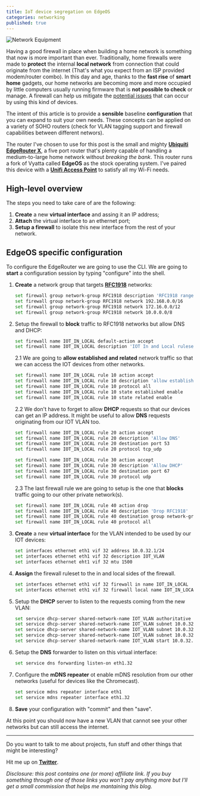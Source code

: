 ```yaml
---
title: IoT device segregation on EdgeOS
categories: networking
published: true
---
```


![Network Equipment](https://p0.pikist.com/photos/309/174/network-equipment-hardware-internet-data-server-communication-connection-datacenter.jpg)

Having a good firewall in place when building a home network is something that now is more important than ever. Traditionally, home firewalls were made to **protect** the internal **local network** from connection that could originate from the internet (That's what you expect from an ISP provided modem/router combo). In this day and age, thanks to the **fast rise** of **smart home** gadgets, our home networks are becoming more and more occupied by little computers usually running firmware that is **not possible to check** or manage. A firewall can help us mitigate the [potential issues](https://cve.mitre.org/cgi-bin/cvekey.cgi?keyword=upnp) that can occur by using this kind of devices.

The intent of this article is to provide a **sensible** baseline **configuration** that you can expand to suit your own needs. These concepts can be applied on a variety of SOHO routers (check for VLAN tagging support and firewall capabilities between different networs).

The router I've chosen to use for this post is the small and mighty [**Ubiquiti EdgeRouter X**](https://amzn.to/2FtPBv9), a five port router that's plenty capable of handling a medium-to-large home network without *breaking the bank*. This router runs a fork of Vyatta called **EdgeOS** as the stock operating system.
I've paired this device with a [**Unifi Access Point**](https://amzn.to/2DXEkm6) to satisfy all my Wi-Fi needs.

## High-level overview

The steps you need to take care of are the following:

1. **Create** a new **virtual interface** and assing it an IP address;
2. **Attach** the virtual interface to an ethernet port;
3. **Setup a firewall** to isolate this new interface from the rest of your network.

## EdgeOS specific configuration

To configure the EdgeRouter we are going to use the CLI. We are going to **start** a configuration session by typing "configure" into the shell.

1. **Create** a network group that targets [**RFC1918**](https://tools.ietf.org/html/rfc1918) networks:

    ```bash
    set firewall group network-group RFC1918 description 'RFC1918 ranges'
    set firewall group network-group RFC1918 network 192.168.0.0/16
    set firewall group network-group RFC1918 network 172.16.0.0/12
    set firewall group network-group RFC1918 network 10.0.0.0/8
    ```

2. Setup the firewall to **block** traffic to RFC1918 networks but allow DNS and DHCP:

    ```bash
    set firewall name IOT_IN_LOCAL default-action accept
    set firewall name IOT_IN_LOCAL description 'IOT In and Local ruleset.'
    ```

    2.1 We are going to **allow established and related** network traffic so that we can access the IOT devices from other networks.

    ```bash
    set firewall name IOT_IN_LOCAL rule 10 action accept
    set firewall name IOT_IN_LOCAL rule 10 description 'allow established/related'
    set firewall name IOT_IN_LOCAL rule 10 protocol all
    set firewall name IOT_IN_LOCAL rule 10 state established enable
    set firewall name IOT_IN_LOCAL rule 10 state related enable
    ```

    2.2 We don't have to forget to allow **DHCP** requests so that our devices can get an IP address. 
    It might be useful to allow **DNS** requests originating from our IOT VLAN too.

    ```bash
    set firewall name IOT_IN_LOCAL rule 20 action accept
    set firewall name IOT_IN_LOCAL rule 20 description 'Allow DNS'
    set firewall name IOT_IN_LOCAL rule 20 destination port 53
    set firewall name IOT_IN_LOCAL rule 20 protocol tcp_udp

    set firewall name IOT_IN_LOCAL rule 30 action accept
    set firewall name IOT_IN_LOCAL rule 30 description 'Allow DHCP'
    set firewall name IOT_IN_LOCAL rule 30 destination port 67
    set firewall name IOT_IN_LOCAL rule 30 protocol udp
    ```

    2.3 The last firewall rule we are going to setup is the one that **blocks** traffic going to our other private network(s).

    ```bash
    set firewall name IOT_IN_LOCAL rule 40 action drop
    set firewall name IOT_IN_LOCAL rule 40 description 'Drop RFC1918'
    set firewall name IOT_IN_LOCAL rule 40 destination group network-group RFC1918
    set firewall name IOT_IN_LOCAL rule 40 protocol all
    ```

3. **Create** a new **virtual interface** for the VLAN intended to be used by our IOT devices:

    ```bash
    set interfaces ethernet eth1 vif 32 address 10.0.32.1/24
    set interfaces ethernet eth1 vif 32 description IOT_VLAN
    set interfaces ethernet eht1 vif 32 mtu 1500
    ```

4. **Assign** the firewall ruleset to the in and local sides of the firewall.

    ```bash
    set interfaces ethernet eth1 vif 32 firewall in name IOT_IN_LOCAL
    set interfaces ethernet eth1 vif 32 firewall local name IOT_IN_LOCAL
    ```

5. Setup the **DHCP** server to listen to the requests coming from the new VLAN:

    ```bash
    set service dhcp-server shared-network-name IOT_VLAN authoritative disable
    set service dhcp-server shared-network-name IOT_VLAN subnet 10.0.32.0/24 default-router 10.0.32.1
    set service dhcp-server shared-network-name IOT_VLAN subnet 10.0.32.0/24 dns-server 10.0.32.1
    set service dhcp-server shared-network-name IOT_VLAN subnet 10.0.32.0/24 lease 86499
    set service dhcp-server shared-network-name IOT_VLAN start 10.0.32.10 stop 10.0.32.100
    ```

6. Setup the **DNS** forwarder to listen on this virtual interface:

    ```bash
    set service dns forwarding listen-on eth1.32
    ```

7. Configure the **mDNS repeater** ot enable mDNS resolution from our other networks (useful for devices like the Chromecast).

    ```bash
    set service mdns repeater interface eth1
    set service mdns repeater interface eth1.32
    ```

8. **Save** your configuration with "commit" and then "save".

At this point you should now have a new VLAN that cannot see your other networks but can still access the internet.

---

Do you want to talk to me about projects, fun stuff and other things that might be interesting?

Hit me up on **[Twitter](http://twitter.com/eliseomartelli)**.

*Disclosure: this post contains one (or more) affiliate link. If you buy something through one of those links you won't pay anything more but I'll get a small commission that helps me mantaining this blog.*
